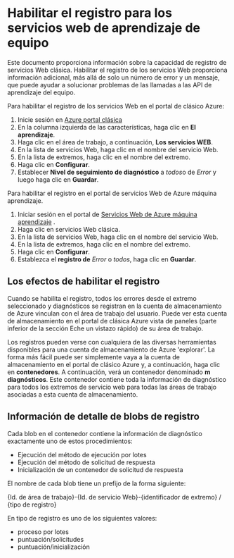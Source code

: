 <properties 
    pageTitle="Registro de servicios web de aprendizaje de equipo | Microsoft Azure" 
    description="Obtenga información sobre cómo habilitar el registro para los servicios web de aprendizaje del equipo. Registro de información proporciona información adicional para ayudar a solucionar problemas de las API." 
    services="machine-learning" 
    documentationCenter="" 
    authors="raymondlaghaeian" 
    manager="jhubbard"
    editor="cgronlun"/>

<tags
    ms.service="machine-learning"
    ms.devlang="na"
    ms.topic="article"
    ms.tgt_pltfrm="na"
    ms.workload="big-data" 
    ms.date="10/05/2016"
    ms.author="raymondl;garye"/>

# <a name="enable-logging-for-machine-learning-web-services"></a>Habilitar el registro para los servicios web de aprendizaje de equipo  

Este documento proporciona información sobre la capacidad de registro de servicios Web clásica. Habilitar el registro de los servicios Web proporciona información adicional, más allá de solo un número de error y un mensaje, que puede ayudar a solucionar problemas de las llamadas a las API de aprendizaje del equipo.  

Para habilitar el registro de los servicios Web en el portal de clásico Azure:   

1.  Inicie sesión en [Azure portal clásica](https://manage.windowsazure.com/)
2.  En la columna izquierda de las características, haga clic en **El aprendizaje**.
3.  Haga clic en el área de trabajo, a continuación, **Los servicios WEB**.
4.  En la lista de servicios Web, haga clic en el nombre del servicio Web.
5.  En la lista de extremos, haga clic en el nombre del extremo.
6.  Haga clic en **Configurar**.
7.  Establecer **Nivel de seguimiento de diagnóstico** a *todos*o de *Error* y luego haga clic en **Guardar**.

Para habilitar el registro en el portal de servicios Web de Azure máquina aprendizaje.

1. Iniciar sesión en el portal de [Servicios Web de Azure máquina aprendizaje](https://services.azureml.net) .
2. Haga clic en servicios Web clásica.
3.  En la lista de servicios Web, haga clic en el nombre del servicio Web.
4.  En la lista de extremos, haga clic en el nombre del extremo.
5.  Haga clic en **Configurar**.
6.  Establezca el **registro de** *Error* o *todos*, haga clic en **Guardar**.

## <a name="the-effects-of-enabling-logging"></a>Los efectos de habilitar el registro

Cuando se habilita el registro, todos los errores desde el extremo seleccionado y diagnósticos se registran en la cuenta de almacenamiento de Azure vinculan con el área de trabajo del usuario. Puede ver esta cuenta de almacenamiento en el portal de clásica Azure vista de paneles (parte inferior de la sección Eche un vistazo rápido) de su área de trabajo.  

Los registros pueden verse con cualquiera de las diversas herramientas disponibles para una cuenta de almacenamiento de Azure 'explorar'. La forma más fácil puede ser simplemente vaya a la cuenta de almacenamiento en el portal de clásico Azure y, a continuación, haga clic en **contenedores**. A continuación, verá un contenedor denominado **m diagnósticos**. Este contenedor contiene toda la información de diagnóstico para todos los extremos de servicio web para todas las áreas de trabajo asociadas a esta cuenta de almacenamiento. 
 
## <a name="log-blob-detail-information"></a>Información de detalle de blobs de registro

Cada blob en el contenedor contiene la información de diagnóstico exactamente uno de estos procedimientos:

-   Ejecución del método de ejecución por lotes  
-   Ejecución del método de solicitud de respuesta  
-   Inicialización de un contenedor de solicitud de respuesta
  
El nombre de cada blob tiene un prefijo de la forma siguiente: 

{Id. de área de trabajo}-{Id. de servicio Web}-{identificador de extremo} / {tipo de registro}  

En tipo de registro es uno de los siguientes valores:  

- proceso por lotes  
- puntuación/solicitudes  
- puntuación/inicialización  